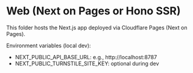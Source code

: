 # Web (Next on Pages or Hono SSR)

This folder hosts the Next.js app deployed via Cloudflare Pages (Next on Pages).

Environment variables (local dev):
- NEXT_PUBLIC_API_BASE_URL: e.g., http://localhost:8787
- NEXT_PUBLIC_TURNSTILE_SITE_KEY: optional during dev
